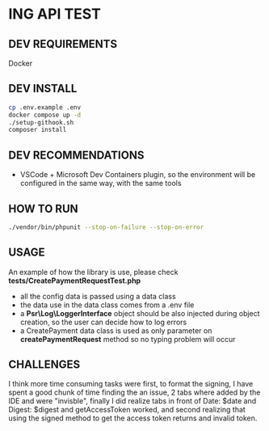 # ING API TEST

## DEV REQUIREMENTS
Docker

## DEV INSTALL
```bash
cp .env.example .env
docker compose up -d
./setup-githook.sh
composer install
```

## DEV RECOMMENDATIONS
* VSCode + Microsoft Dev Containers plugin, so the environment will be configured in the same way, with the same tools

## HOW TO RUN
```bash
./vendor/bin/phpunit --stop-on-failure --stop-on-error
```

## USAGE
An example of how the library is use, please check **tests/CreatePaymentRequestTest.php**
- all the config data is passed using a data class
- the data use in the data class comes from a .env file
- a **Psr\Log\LoggerInterface** object should be also injected during object creation, so the user can decide how to log errors
- a CreatePayment data class is used as only parameter on **createPaymentRequest** method so no typing problem will occur

## CHALLENGES
I think more time consuming tasks were first, to format the signing, I have spent a good chunk of time finding the an issue,
2 tabs where added by the IDE and were "invisble", finally I did realize tabs in front of Date: $date and Digest: $digest
and getAccessToken worked, and second realizing that using the signed method to get the access token returns and invalid token.
